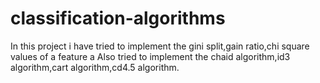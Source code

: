 # classification-algorithms
In this project i have tried to implement the gini split,gain ratio,chi square values of a feature a
Also tried to implement the chaid algorithm,id3 algorithm,cart algorithm,cd4.5 algorithm.
